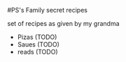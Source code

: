 #PS's Family secret recipes

set of recipes as given by my grandma

* Pizas (TODO)
* Saues (TODO)
* reads (TODO)

